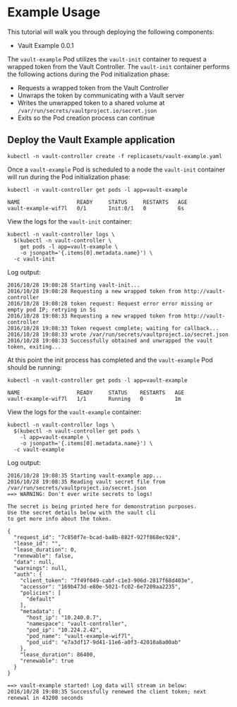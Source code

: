 # Example Usage

This tutorial will walk you through deploying the following components:

* Vault Example 0.0.1

The `vault-example` Pod utilizes the `vault-init` container to request a wrapped token from the Vault Controller. The `vault-init` container performs the following actions during the Pod initialization phase:

* Requests a wrapped token from the Vault Controller
* Unwraps the token by communicating with a Vault server
* Writes the unwrapped token to a shared volume at `/var/run/secrets/vaultproject.io/secret.json`
* Exits so the Pod creation process can continue

## Deploy the Vault Example application

```
kubectl -n vault-controller create -f replicasets/vault-example.yaml
```

Once a `vault-example` Pod is scheduled to a node the `vault-init` container will run during the Pod initialization phase:

```
kubectl -n vault-controller get pods -l app=vault-example
```
```
NAME                  READY     STATUS     RESTARTS   AGE
vault-example-wif7l   0/1       Init:0/1   0          6s
```

View the logs for the `vault-init` container:

```
kubectl -n vault-controller logs \
  $(kubectl -n vault-controller \
    get pods -l app=vault-example \
    -o jsonpath='{.items[0].metadata.name}') \
  -c vault-init
```

Log output:

```
2016/10/28 19:08:28 Starting vault-init...
2016/10/28 19:08:28 Requesting a new wrapped token from http://vault-controller
2016/10/28 19:08:28 token request: Request error error missing or empty pod IP; retrying in 5s
2016/10/28 19:08:33 Requesting a new wrapped token from http://vault-controller
2016/10/28 19:08:33 Token request complete; waiting for callback...
2016/10/28 19:08:33 wrote /var/run/secrets/vaultproject.io/secret.json
2016/10/28 19:08:33 Successfully obtained and unwrapped the vault token, exiting...
```

At this point the init process has completed and the `vault-example` Pod should be running:

```
kubectl -n vault-controller get pods -l app=vault-example
```
```
NAME                  READY     STATUS    RESTARTS   AGE
vault-example-wif7l   1/1       Running   0          1m
```

View the logs for the `vault-example` container:

```
kubectl -n vault-controller logs \
  $(kubectl -n vault-controller get pods \
    -l app=vault-example \
    -o jsonpath='{.items[0].metadata.name}') \
  -c vault-example
```

Log output:

```
2016/10/28 19:08:35 Starting vault-example app...
2016/10/28 19:08:35 Reading vault secret file from /var/run/secrets/vaultproject.io/secret.json
==> WARNING: Don't ever write secrets to logs!

The secret is being printed here for demonstration purposes.
Use the secret details below with the vault cli
to get more info about the token.

{
  "request_id": "7c850f7e-bcad-ba8b-882f-927f868ec928",
  "lease_id": "",
  "lease_duration": 0,
  "renewable": false,
  "data": null,
  "warnings": null,
  "auth": {
    "client_token": "7f49f049-cabf-c1e3-906d-2817f68d403e",
    "accessor": "169b473d-e80e-5021-fc02-6e7209aa2235",
    "policies": [
      "default"
    ],
    "metadata": {
      "host_ip": "10.240.0.7",
      "namespace": "vault-controller",
      "pod_ip": "10.224.2.42",
      "pod_name": "vault-example-wif7l",
      "pod_uid": "e7a3df17-9d41-11e6-a0f3-42010a8a00ab"
    },
    "lease_duration": 86400,
    "renewable": true
  }
}

==> vault-example started! Log data will stream in below:
2016/10/28 19:08:35 Successfully renewed the client token; next renewal in 43200 seconds
```
